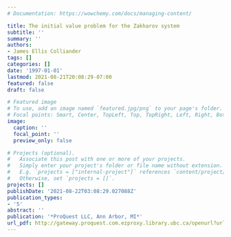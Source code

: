 ```yaml
---
# Documentation: https://wowchemy.com/docs/managing-content/

title: The initial value problem for the Zakharov system
subtitle: ''
summary: ''
authors:
- James Ellis Colliander
tags: []
categories: []
date: '1997-01-01'
lastmod: 2021-08-21T20:08:29-07:00
featured: false
draft: false

# Featured image
# To use, add an image named `featured.jpg/png` to your page's folder.
# Focal points: Smart, Center, TopLeft, Top, TopRight, Left, Right, BottomLeft, Bottom, BottomRight.
image:
  caption: ''
  focal_point: ''
  preview_only: false

# Projects (optional).
#   Associate this post with one or more of your projects.
#   Simply enter your project's folder or file name without extension.
#   E.g. `projects = ["internal-project"]` references `content/project/deep-learning/index.md`.
#   Otherwise, set `projects = []`.
projects: []
publishDate: '2021-08-22T03:08:29.027088Z'
publication_types:
- '5'
abstract: ''
publication: '*ProQuest LLC, Ann Arbor, MI*'
url_pdf: http://gateway.proquest.com.ezproxy.library.ubc.ca/openurl?url_ver=Z39.88-2004&rft_val_fmt=info:ofi/fmt:kev:mtx:dissertation&res_dat=xri:pqdiss&rft_dat=xri:pqdiss:9812563
---
```

